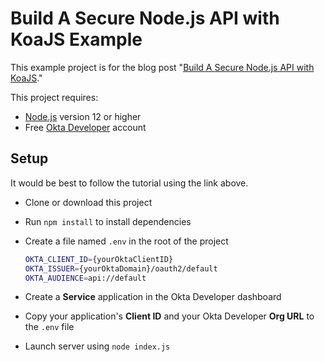 # Build A Secure Node.js API with KoaJS Example

This example project is for the blog post "[Build A Secure Node.js API with KoaJS](https://developer.okta.com/blog/2020/07/17/secure-node-api-with-koa)."

This project requires:

* [Node.js](https://nodejs.org) version 12 or higher
* Free [Okta Developer](https://developer.okta.com/) account

## Setup

It would be best to follow the tutorial using the link above.

* Clone or download this project
* Run `npm install` to install dependencies
* Create a file named `.env` in the root of the project

  ```sh
  OKTA_CLIENT_ID={yourOktaClientID}
  OKTA_ISSUER={yourOktaDomain}/oauth2/default
  OKTA_AUDIENCE=api://default
  ```

* Create a **Service** application in the Okta Developer dashboard
* Copy your application's **Client ID** and your Okta Developer **Org URL** to the `.env` file
* Launch server using `node index.js`
